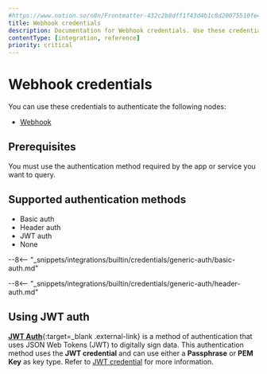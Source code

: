 ```yaml
---
#https://www.notion.so/n8n/Frontmatter-432c2b8dff1f43d4b1c8d20075510fe4
title: Webhook credentials
description: Documentation for Webhook credentials. Use these credentials to authenticate Webhook in n8n, a workflow automation platform.
contentType: [integration, reference]
priority: critical
---
```


# Webhook credentials

You can use these credentials to authenticate the following nodes:

- [Webhook](/integrations/builtin/core-nodes/n8n-nodes-base.webhook/)

## Prerequisites

You must use the authentication method required by the app or service you want to query.

## Supported authentication methods

- Basic auth
- Header auth
- JWT auth
- None

--8<-- "_snippets/integrations/builtin/credentials/generic-auth/basic-auth.md"

--8<-- "_snippets/integrations/builtin/credentials/generic-auth/header-auth.md"

## Using JWT auth

[**JWT Auth**](https://jwt.io/introduction/){:target=_blank .external-link} is a method of authentication that uses JSON Web Tokens (JWT) to digitally sign data. This authentication method uses the **JWT credential** and can use either a **Passphrase** or **PEM Key** as key type. Refer to [JWT credential](/integrations/builtin/credentials/jwt/) for more information.
